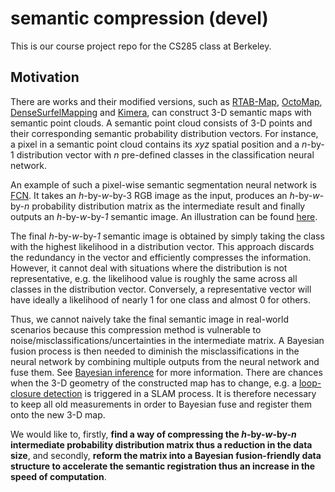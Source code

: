 # semantic compression (devel)

This is our course project repo for the CS285 class at Berkeley.

## Motivation

There are works and their modified versions, such as [RTAB-Map](https://github.com/introlab/rtabmap), [OctoMap](https://github.com/OctoMap/octomap), [DenseSurfelMapping](https://github.com/HKUST-Aerial-Robotics/DenseSurfelMapping) and [Kimera](https://github.com/MIT-SPARK/Kimera), can construct 3-D semantic maps with semantic point clouds. A semantic point cloud consists of 3-D points and their corresponding semantic probability distribution vectors. For instance, a pixel in a semantic point cloud contains its *xyz* spatial position and a *n*-by-1 distribution vector with *n* pre-defined classes in the classification neural network.

An example of such a pixel-wise semantic segmentation neural network is [FCN](https://github.com/wkentaro/pytorch-fcn). It takes an *h*-by-*w*-by-3 RGB image as the input, produces an *h*-by-*w*-by-*n* probability distribution matrix as the intermediate result and finally outputs an *h*-by-*w*-by-*1* semantic image. An illustration can be found [here](https://youtu.be/UdZnhZrM2vQ?t=109).

The final *h*-by-*w*-by-*1* semantic image is obtained by simply taking the class with the highest likelihood in a distribution vector. This approach discards the redundancy in the vector and efficiently compresses the information. However, it cannot deal with situations where the distribution is not representative, e.g. the likelihood value is roughly the same across all classes in the distribution vector. Conversely, a representative vector will have ideally a likelihood of nearly 1 for one class and almost 0 for others.

Thus, we cannot naively take the final semantic image in real-world scenarios because this compression method is vulnerable to noise/misclassifications/uncertainties in the intermediate matrix. A Bayesian fusion process is then needed to diminish the misclassifications in the neural network by combining multiple outputs from the neural network and fuse them. See [Bayesian inference](https://en.wikipedia.org/wiki/Bayesian_inference) for more information. There are chances when the 3-D geometry of the constructed map has to change, e.g. a [loop-closure detection](https://youtu.be/g_wN0Nt0VAU?t=23) is triggered in a SLAM process. It is therefore necessary to keep all old measurements in order to Bayesian fuse and register them onto the new 3-D map.

We would like to, firstly, **find a way of compressing the *h*-by-*w*-by-*n* intermediate probability distribution matrix thus a reduction in the data size**, and secondly, **reform the matrix into a Bayesian fusion-friendly data structure to accelerate the semantic registration thus an increase in the speed of computation**.


